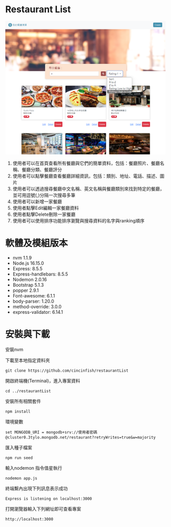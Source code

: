 # Restaurant List
![image](https://github.com/cincinfish/restaurantList/blob/restaurantListRefactor/views/picture/restaurantdemo6.png?raw=true)
1. 使用者可以在首頁查看所有餐廳與它們的簡單資料，包括：餐廳照片、餐廳名稱、餐廳分類、餐廳評分
2. 使用者可以點擊餐廳查看餐廳詳細資訊，包括：類別、地址、電話、描述、圖片
3. 使用者可以透過搜尋餐廳中文名稱、英文名稱與餐廳類別來找到特定的餐廳，並可用逗號(,)分隔一次搜尋多筆
4. 使用者可以新增一家餐廳
6. 使用者點擊Edit編輯一家餐廳資料
7. 使用者點擊Delete刪除一家餐廳
8. 使用者可以使用排序功能排序瀏覽與搜尋資料的名字與ranking順序

# 軟體及模組版本
- nvm 1.1.9
- Node.js 16.15.0
- Express: 8.5.5
- Express-handlebars: 8.5.5
- Nodemon 2.0.16
- Bootstrap 5.1.3
- popper 2.9.1
- Font-awesome: 6.1.1
- body-parser: 1.20.0
- method-override: 3.0.0
- express-validator: 6.14.1

# 安裝與下載
安裝nvm

下載至本地指定資料夾
```
git clone https://github.com/cincinfish/restaurantList
```
開啟終端機(Terminal)，進入專案資料
```
cd ../restaurantList
```
安裝所有相關套件
```
npm install
```
環境變數
```
set MONGODB_URI = mongodb+srv://使用者密碼@cluster0.3tylo.mongodb.net/restaurant?retryWrites=true&w=majority
```
匯入種子檔案
```
npm run seed
```
輸入nodemon 指令值星執行
```
nodemon app.js
```
終端繫內出現下列訊息表示成功
```
Express is listening on localhost:3000
```
打開瀏覽器輸入下列網址即可查看專案
```
http://localhost:3000
```

